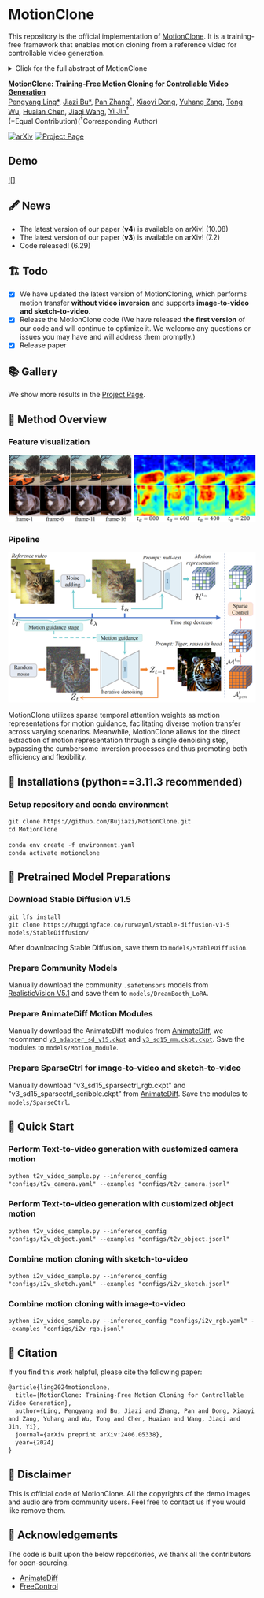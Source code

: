 # MotionClone
This repository is the official implementation of [MotionClone](https://arxiv.org/abs/2406.05338). It is a training-free framework that enables motion cloning from a reference video for controllable video generation.
<details><summary>Click for the full abstract of MotionClone</summary>

> Motion-based controllable video generation offers the potential for creating captivating visual content. Existing methods typically necessitate model training to encode particular motion cues or incorporate fine-tuning to inject certain motion patterns, resulting in limited flexibility and generalization.
In this work, we propose **MotionClone** a training-free framework that enables motion cloning from reference videos to versatile motion-controlled video generation, including text-to-video and image-to-video. Based on the observation that the dominant components in temporal-attention maps drive motion synthesis, while the rest mainly capture noisy or very subtle motions, MotionClone utilizes sparse temporal attention weights as motion representations for motion guidance, facilitating diverse motion transfer across varying scenarios. Meanwhile, MotionClone allows for the direct extraction of motion representation through a single denoising step, bypassing the cumbersome inversion processes and thus promoting both efficiency and flexibility. 
Extensive experiments demonstrate that MotionClone exhibits proficiency in both global camera motion and local object motion, with notable superiority in terms of motion fidelity, textual alignment, and temporal consistency.
</details>

**[MotionClone: Training-Free Motion Cloning for Controllable Video Generation](https://arxiv.org/abs/2406.05338)** 
</br>
[Pengyang Ling*](https://github.com/LPengYang/),
[Jiazi Bu*](https://github.com/Bujiazi/),
[Pan Zhang<sup>†</sup>](https://panzhang0212.github.io/),
[Xiaoyi Dong](https://scholar.google.com/citations?user=FscToE0AAAAJ&hl=en/),
[Yuhang Zang](https://yuhangzang.github.io/),
[Tong Wu](https://wutong16.github.io/),
[Huaian Chen](https://scholar.google.com.hk/citations?hl=zh-CN&user=D6ol9XkAAAAJ),
[Jiaqi Wang](https://myownskyw7.github.io/),
[Yi Jin<sup>†</sup>](https://scholar.google.ca/citations?hl=en&user=mAJ1dCYAAAAJ)  
(*Equal Contribution)(<sup>†</sup>Corresponding Author)

<!-- [Arxiv Report](https://arxiv.org/abs/2307.04725) | [Project Page](https://animatediff.github.io/) -->
[![arXiv](https://img.shields.io/badge/arXiv-2406.05338-b31b1b.svg)](https://arxiv.org/abs/2406.05338)
[![Project Page](https://img.shields.io/badge/Project-Website-green)](https://bujiazi.github.io/motionclone.github.io/)
<!-- [![Open in OpenXLab](https://cdn-static.openxlab.org.cn/app-center/openxlab_app.svg)](https://bujiazi.github.io/motionclone.github.io/) -->
<!-- [![Hugging Face Spaces](https://img.shields.io/badge/%F0%9F%A4%97%20Hugging%20Face-Spaces-yellow)](https://bujiazi.github.io/motionclone.github.io/) -->

## Demo
[![]](https://github.com/user-attachments/assets/d1f1c753-f192-455b-9779-94c925e51aaa)


## 🖋 News
- The latest version of our paper (**v4**) is available on arXiv! (10.08)
- The latest version of our paper (**v3**) is available on arXiv! (7.2)
- Code released! (6.29)

## 🏗️ Todo
- [x] We have updated the latest version of MotionCloning, which performs motion transfer **without video inversion** and supports **image-to-video and sketch-to-video**.
- [x] Release the MotionClone code (We have released **the first version** of our code and will continue to optimize it. We welcome any questions or issues you may have and will address them promptly.)
- [x] Release paper

## 📚 Gallery
We show more results in the [Project Page](https://bujiazi.github.io/motionclone.github.io/).

## 🚀 Method Overview
### Feature visualization
<div align="center">
    <img src='__assets__/feature_visualization.png'/>
</div>

### Pipeline
<div align="center">
    <img src='__assets__/pipeline.png'/>
</div>

MotionClone utilizes sparse temporal attention weights as motion representations for motion guidance, facilitating diverse motion transfer across varying scenarios. Meanwhile, MotionClone allows for the direct extraction of motion representation through a single denoising step, bypassing the cumbersome inversion processes and thus promoting both efficiency and flexibility.

## 🔧 Installations (python==3.11.3 recommended)

### Setup repository and conda environment

```
git clone https://github.com/Bujiazi/MotionClone.git
cd MotionClone

conda env create -f environment.yaml
conda activate motionclone
```

## 🔑 Pretrained Model Preparations

### Download Stable Diffusion V1.5

```
git lfs install
git clone https://huggingface.co/runwayml/stable-diffusion-v1-5 models/StableDiffusion/
```

After downloading Stable Diffusion, save them to `models/StableDiffusion`. 

### Prepare Community Models

Manually download the community `.safetensors` models from [RealisticVision V5.1](https://civitai.com/models/4201?modelVersionId=130072) and save them to `models/DreamBooth_LoRA`. 

### Prepare AnimateDiff Motion Modules

Manually download the AnimateDiff modules from [AnimateDiff](https://github.com/guoyww/AnimateDiff), we recommend [`v3_adapter_sd_v15.ckpt`](https://huggingface.co/guoyww/animatediff/blob/main/v3_sd15_adapter.ckpt) and [`v3_sd15_mm.ckpt.ckpt`](https://huggingface.co/guoyww/animatediff/blob/main/v3_sd15_mm.ckpt). Save the modules to `models/Motion_Module`.

### Prepare SparseCtrl for image-to-video and sketch-to-video
Manually download "v3_sd15_sparsectrl_rgb.ckpt" and "v3_sd15_sparsectrl_scribble.ckpt" from [AnimateDiff](https://huggingface.co/guoyww/animatediff/tree/main). Save the modules to `models/SparseCtrl`.

## 🎈 Quick Start

### Perform Text-to-video generation with customized camera motion
```
python t2v_video_sample.py --inference_config "configs/t2v_camera.yaml" --examples "configs/t2v_camera.jsonl"
```
### Perform Text-to-video generation with customized object motion
```
python t2v_video_sample.py --inference_config "configs/t2v_object.yaml" --examples "configs/t2v_object.jsonl"
```
### Combine motion cloning with sketch-to-video
```
python i2v_video_sample.py --inference_config "configs/i2v_sketch.yaml" --examples "configs/i2v_sketch.jsonl"
```
### Combine motion cloning with image-to-video
```
python i2v_video_sample.py --inference_config "configs/i2v_rgb.yaml" --examples "configs/i2v_rgb.jsonl"
```


## 📎 Citation 

If you find this work helpful, please cite the following paper:

```
@article{ling2024motionclone,
  title={MotionClone: Training-Free Motion Cloning for Controllable Video Generation},
  author={Ling, Pengyang and Bu, Jiazi and Zhang, Pan and Dong, Xiaoyi and Zang, Yuhang and Wu, Tong and Chen, Huaian and Wang, Jiaqi and Jin, Yi},
  journal={arXiv preprint arXiv:2406.05338},
  year={2024}
}
```

## 📣 Disclaimer

This is official code of MotionClone.
All the copyrights of the demo images and audio are from community users. 
Feel free to contact us if you would like remove them.

## 💞 Acknowledgements
The code is built upon the below repositories, we thank all the contributors for open-sourcing.
* [AnimateDiff](https://github.com/guoyww/AnimateDiff)
* [FreeControl](https://github.com/genforce/freecontrol)
